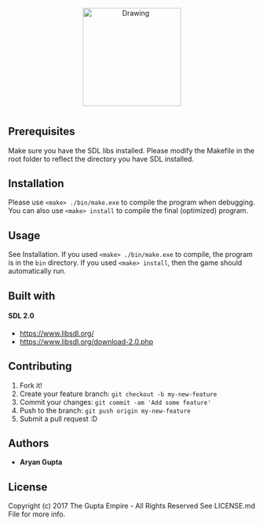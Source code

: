 <p align="center">
  <img src="res/icon.png" alt="Drawing" width="200"/>
</p>



#  #




## Prerequisites ##
Make sure you have the SDL libs installed. Please modify the Makefile in the root
folder to reflect the directory you have SDL installed. 



## Installation ##
Please use `<make> ./bin/make.exe` to compile the program when debugging. <br>
You can also use `<make> install` to compile the final (optimized) program.



## Usage ##
See Installation. If you used `<make> ./bin/make.exe` to compile, the program is
in the `bin` directory. If you used `<make> install`, then the game should automatically
run.



## Built with ##
#### SDL 2.0 ####
* https://www.libsdl.org/  
* https://www.libsdl.org/download-2.0.php



## Contributing ##
1. Fork it!
2. Create your feature branch: `git checkout -b my-new-feature`
3. Commit your changes: `git commit -am 'Add some feature'`
4. Push to the branch: `git push origin my-new-feature`
5. Submit a pull request :D



## Authors ##
* **Aryan Gupta**



## License ##
Copyright (c) 2017 The Gupta Empire - All Rights Reserved
See LICENSE.md File for more info. 
